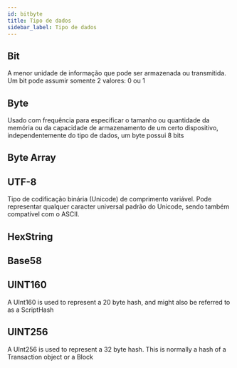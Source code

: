 ```yaml
---
id: bitbyte
title: Tipo de dados
sidebar_label: Tipo de dados
---
```



##  Bit

A menor unidade de informação que pode ser armazenada ou transmitida. Um bit pode assumir somente 2 valores: 0 ou 1

##  Byte

Usado com frequência para especificar o tamanho ou quantidade da memória ou da capacidade de armazenamento de um certo dispositivo, independentemente do tipo de dados, um byte possui 8 bits

##  Byte Array

##  UTF-8

 Tipo de codificação binária (Unicode) de comprimento variável. Pode representar qualquer caracter universal padrão do Unicode, sendo também compatível com o ASCII.

##  HexString

##  Base58

##  UINT160

A UInt160 is used to represent a 20 byte hash, and might also be referred to as a ScriptHash

##  UINT256

A UInt256 is used to represent a 32 byte hash. This is normally a hash of a Transaction object or a Block
